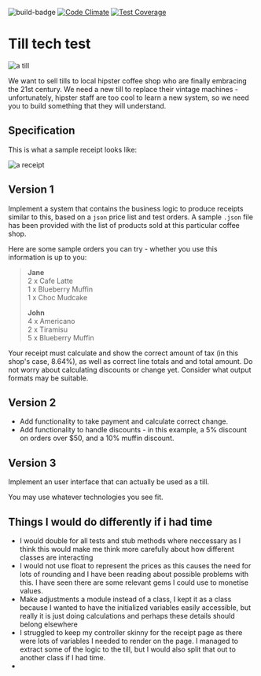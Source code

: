![build-badge](https://travis-ci.org/lukeclewlow/till_tech_test.svg?branch=master)
[![Code Climate](https://codeclimate.com/github/lukeclewlow/till_tech_test/badges/gpa.svg)](https://codeclimate.com/github/lukeclewlow/till_tech_test)
[![Test Coverage](https://codeclimate.com/github/lukeclewlow/till_tech_test/badges/coverage.svg)](https://codeclimate.com/github/lukeclewlow/till_tech_test)

Till tech test
==============

![a till](/app/images/till.jpg)

We want to sell tills to local hipster coffee shop who are finally embracing the 21st century. We need a new till to replace their vintage machines - unfortunately, hipster staff are too cool to learn a new system, so we need you to build something that they will understand.

Specification
-------------

This is what a sample receipt looks like:

![a receipt](/app/images/receipt.jpg)


Version 1
---------

Implement a system that contains the business logic to produce receipts similar to this, based on a `json` price list and test orders. A sample `.json` file has been provided with the list of products sold at this particular coffee shop. 

Here are some sample orders you can try - whether you use this information is up to you:

> **Jane**  
> 2 x Cafe Latte  
> 1 x Blueberry Muffin  
> 1 x Choc Mudcake  
>
> **John**  
> 4 x Americano  
> 2 x Tiramisu  
> 5 x Blueberry Muffin  

Your receipt must calculate and show the correct amount of tax (in this shop's case, 8.64%), as well as correct line totals and and total amount. Do not worry about calculating discounts or change yet. Consider what output formats may be suitable.

Version 2
---------

- Add functionality to take payment and calculate correct change.  
- Add functionality to handle discounts - in this example, a 5% discount on orders over $50, and a 10% muffin discount.

Version 3
---------

Implement an user interface that can actually be used as a till.

You may use whatever technologies you see fit.

Things I would do differently if i had time
-------------------------------------------

- I would double for all tests and stub methods where neccessary as I think this would make me think more carefully about how different classes are interacting
- I would not use float to represent the prices as this causes the need for lots of rounding and I have been reading about possible problems with this. I have seen there are some relevant gems I could use to monetise values.
- Make adjustments a module instead of a class, I kept it as a class because I wanted to have the initialized variables easily accessible, but really it is just doing calculations and perhaps these details should belong elsewhere
- I struggled to keep my controller skinny for the receipt page as there were lots of variables I needed to render on the page. I managed to extract some of the logic to the till, but I would also split that out to another class if I had time.
- 